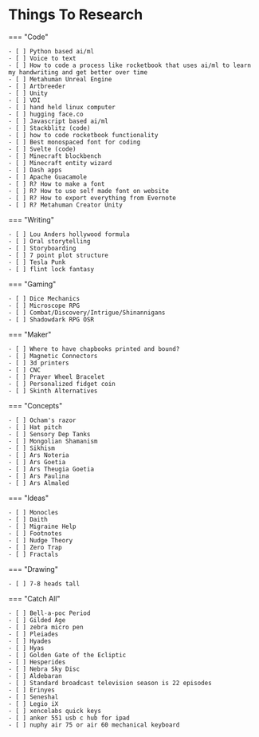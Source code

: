 # Things To Research

=== "Code"

    - [ ] Python based ai/ml
    - [ ] Voice to text
    - [ ] How to code a process like rocketbook that uses ai/ml to learn my handwriting and get better over time
    - [ ] Metahuman Unreal Engine
    - [ ] Artbreeder
    - [ ] Unity
    - [ ] VDI
    - [ ] hand held linux computer
    - [ ] hugging face.co
    - [ ] Javascript based ai/ml
    - [ ] Stackblitz (code)
    - [ ] how to code rocketbook functionality
    - [ ] Best monospaced font for coding
    - [ ] Svelte (code)
    - [ ] Minecraft blockbench
    - [ ] Minecraft entity wizard
    - [ ] Dash apps
    - [ ] Apache Guacamole
    - [ ] R? How to make a font
    - [ ] R? How to use self made font on website
    - [ ] R? How to export everything from Evernote
    - [ ] R? Metahuman Creator Unity

=== "Writing"

    - [ ] Lou Anders hollywood formula
    - [ ] Oral storytelling
    - [ ] Storyboarding
    - [ ] 7 point plot structure
    - [ ] Tesla Punk
    - [ ] flint lock fantasy

=== "Gaming"

    - [ ] Dice Mechanics
    - [ ] Microscope RPG
    - [ ] Combat/Discovery/Intrigue/Shinannigans
    - [ ] Shadowdark RPG OSR

=== "Maker"

    - [ ] Where to have chapbooks printed and bound?
    - [ ] Magnetic Connectors
    - [ ] 3d printers
    - [ ] CNC
    - [ ] Prayer Wheel Bracelet
    - [ ] Personalized fidget coin
    - [ ] Skinth Alternatives
    
=== "Concepts"

    - [ ] Ocham's razor
    - [ ] Hat pitch
    - [ ] Sensory Dep Tanks
    - [ ] Mongolian Shamanism
    - [ ] Sikhism  
    - [ ] Ars Noteria
    - [ ] Ars Goetia
    - [ ] Ars Theugia Goetia
    - [ ] Ars Paulina
    - [ ] Ars Almaled

=== "Ideas"

    - [ ] Monocles
    - [ ] Daith
    - [ ] Migraine Help
    - [ ] Footnotes
    - [ ] Nudge Theory
    - [ ] Zero Trap
    - [ ] Fractals
    
=== "Drawing"

    - [ ] 7-8 heads tall

=== "Catch All"

    - [ ] Bell-a-poc Period
    - [ ] Gilded Age
    - [ ] zebra micro pen
    - [ ] Pleiades
    - [ ] Hyades
    - [ ] Hyas
    - [ ] Golden Gate of the Ecliptic
    - [ ] Hesperides
    - [ ] Nebra Sky Disc
    - [ ] Aldebaran
    - [ ] Standard broadcast television season is 22 episodes
    - [ ] Erinyes
    - [ ] Seneshal
    - [ ] Legio iX
    - [ ] xencelabs quick keys
    - [ ] anker 551 usb c hub for ipad
    - [ ] nuphy air 75 or air 60 mechanical keyboard
